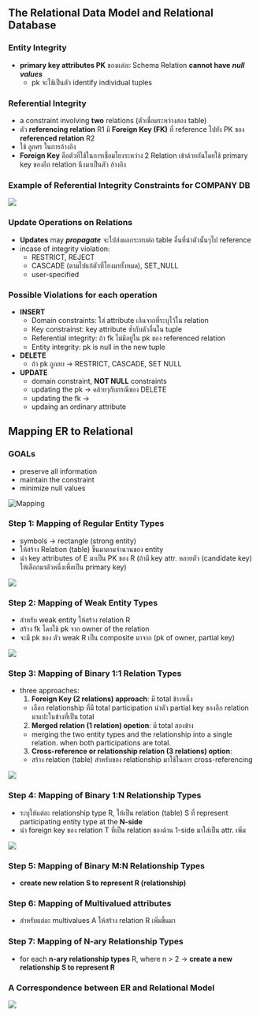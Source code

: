 ## The Relational Data Model and Relational Database

### Entity Integrity
- **primary key attributes PK** ของแต่ละ Schema Relation **cannot have** ***null values***
  - pk จะใช้เป็นตัว identify individual tuples

### Referential Integrity
- a constraint involving **two** relations (ตัวเชื่อมระหว่างสอง table)
- ตัว **referencing relation** R1 มี **Foreign Key (FK)** ที่ reference ไปยัง PK ของ **referenced relation** R2
- ใช้ ลูกศร ในการอ้างอิง
- **Foreign Key** คือตัวที่ใช้ในการเชื่อมโยงระหว่าง 2 Relation เข้าด้วยกันโดยใช้ primary key ของอีก relation นึงมาเป็นตัว อ้างอิง

### Example of Referential Integrity Constraints for COMPANY DB
![](https://media.discordapp.net/attachments/1014398974649708624/1026339262041423963/unknown.png)

### Update Operations on Relations
- **Updates** may ***propagate*** จะไปส่งผลกระทบต่อ table อื่นที่นำตัวนั้นๆไป reference
- incase of integrity violation:
   - RESTRICT, REJECT
   - CASCADE (ตามไปแก้ตัวที่โยงมาทั้งหมด),  SET_NULL
   - user-specified

### Possible Violations for each operation
- **INSERT**
  - Domain constraints: ใส่ attribute เกินจากที่ระบุไว้ใน relation
  - Key constrainst: key attribute ซ้ำกับตัวอื่นใน tuple
  - Referential integrity: ถ้า fk ไม่มีอยู่ใน pk ของ referenced relation
  - Entity integrity: pk is null in the new tuple
- **DELETE**
  - ถ้า pk ถูกลบ -> RESTRICT, CASCADE, SET NULL
- **UPDATE**
  - domain constraint, **NOT NULL** constraints
  - updating the pk -> คล้ายๆกับกรณีของ DELETE
  - updating the fk ->
  - updaing an ordinary attribute

## Mapping ER to Relational

### GOALs
- preserve all information
- maintain the constraint
- minimize null values

![Mapping](https://media.discordapp.net/attachments/1014398974649708624/1026343460032233502/unknown.png?width=1440&height=574)

### Step 1: Mapping of Regular Entity Types
- symbols -> rectangle (strong entity)
- ให้สร้าง Relation (table) ขึ้นมาตามจำนวนของ entity
- นำ key attributes of E มาเป็น PK ของ R (ถ้ามี key attr. หลายตัว (candidate key) ให้เลือกมาตัวหนึ่งเพื่อเป็น primary key)

![](https://media.discordapp.net/attachments/1014398974649708624/1026344088703881246/unknown.png?width=1378&height=640)

### Step 2: Mapping of Weak Entity Types
- สำหรับ weak entity ให้สร้าง relation R
- สร้าง fk โดยใช้ pk จาก owner of the relation
- จะมี pk ของ ตัว weak R เป็น composite มาจาก (pk of owner, partial key)

![](https://media.discordapp.net/attachments/1014398974649708624/1026344984431046716/unknown.png?width=1189&height=640)

### Step 3: Mapping of Binary 1:1 Relation Types
- three approaches:
  1. **Foreign Key (2 relations) approach**: มี total ข้างหนึ่ง
    - เลือก relationship ที่มี total participation นำตัว partial key ของอีก relation มาแปะในข้างที่เป็น total
  2. **Merged relation (1 relation) opetion**: มี total สองข้าง
    - merging the two entity types and the relationship into a single relation. when both participations are total.
  3. **Cross-reference or relationship relation (3 relations) option**:
    - สร้าง relation (table) สำหรับของ relationship มาใช้ในการ cross-referencing

![](https://media.discordapp.net/attachments/1014398974649708624/1028664649547268117/unknown.png?width=1440&height=442)

### Step 4: Mapping of Binary 1:N Relationship Types
- ระบุให้แต่ละ relationship type R, ให้เป็น relation (table) S ที่ represent participating entity type at the **N-side**
- นำ foreign key ของ relation T ที่เป็น relation ของด้าน 1-side มาใส่เป็น attr. เพิ่ม

![](https://media.discordapp.net/attachments/1014398974649708624/1026347896922181692/unknown.png?width=1440&height=567)

### Step 5: Mapping of Binary M:N Relationship Types
- **create new relation S to represent R (relationship)**

### Step 6: Mapping of Multivalued attributes
- สำหรับแต่ละ multivalues A ให้สร้าง relation R เพิ่มขึ้นมา

### Step 7: Mapping of N-ary Relationship Types
- for each **n-ary relationship types** R, where n > 2 -> **create a new relationship S to represent R**

### A Correspondence between ER and Relational Model
![](https://media.discordapp.net/attachments/1014398974649708624/1028665228751294595/unknown.png)
